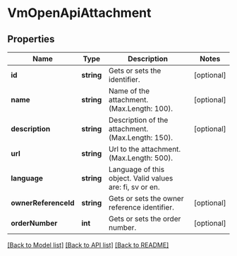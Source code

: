 # VmOpenApiAttachment

## Properties
Name | Type | Description | Notes
------------ | ------------- | ------------- | -------------
**id** | **string** | Gets or sets the identifier. | [optional] 
**name** | **string** | Name of the attachment. (Max.Length: 100). | [optional] 
**description** | **string** | Description of the attachment. (Max.Length: 150). | [optional] 
**url** | **string** | Url to the attachment. (Max.Length: 500). | 
**language** | **string** | Language of this object. Valid values are: fi, sv or en. | 
**ownerReferenceId** | **string** | Gets or sets the owner reference identifier. | [optional] 
**orderNumber** | **int** | Gets or sets the order number. | [optional] 

[[Back to Model list]](../../README.md#documentation-for-models) [[Back to API list]](../../README.md#documentation-for-api-endpoints) [[Back to README]](../../README.md)

